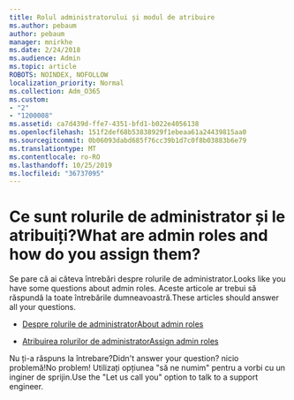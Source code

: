 ```yaml
---
title: Rolul administratorului și modul de atribuire
ms.author: pebaum
author: pebaum
manager: mnirkhe
ms.date: 2/24/2018
ms.audience: Admin
ms.topic: article
ROBOTS: NOINDEX, NOFOLLOW
localization_priority: Normal
ms.collection: Adm_O365
ms.custom:
- "2"
- "1200008"
ms.assetid: ca7d439d-ffe7-4351-bfd1-b022e4056138
ms.openlocfilehash: 151f2def68b53838929f1ebeaa61a24439815aa0
ms.sourcegitcommit: 0b06093dabd685f76cc39b1d7c0f8b03883b6e79
ms.translationtype: MT
ms.contentlocale: ro-RO
ms.lasthandoff: 10/25/2019
ms.locfileid: "36737095"
---
```

# <a name="what-are-admin-roles-and-how-do-you-assign-them"></a><span data-ttu-id="92b24-102">Ce sunt rolurile de administrator și le atribuiți?</span><span class="sxs-lookup"><span data-stu-id="92b24-102">What are admin roles and how do you assign them?</span></span>

<span data-ttu-id="92b24-103">Se pare că ai câteva întrebări despre rolurile de administrator.</span><span class="sxs-lookup"><span data-stu-id="92b24-103">Looks like you have some questions about admin roles.</span></span> <span data-ttu-id="92b24-104">Aceste articole ar trebui să răspundă la toate întrebările dumneavoastră.</span><span class="sxs-lookup"><span data-stu-id="92b24-104">These articles should answer all your questions.</span></span>
  
- [<span data-ttu-id="92b24-105">Despre rolurile de administrator</span><span class="sxs-lookup"><span data-stu-id="92b24-105">About admin roles</span></span>](https://docs.microsoft.com/office365/admin/add-users/about-admin-roles)

- [<span data-ttu-id="92b24-106">Atribuirea rolurilor de administrator</span><span class="sxs-lookup"><span data-stu-id="92b24-106">Assign admin roles</span></span>](https://docs.microsoft.com/office365/admin/add-users/assign-admin-roles)

<span data-ttu-id="92b24-107">Nu ți-a răspuns la întrebare?</span><span class="sxs-lookup"><span data-stu-id="92b24-107">Didn't answer your question?</span></span> <span data-ttu-id="92b24-108">nicio problemă!</span><span class="sxs-lookup"><span data-stu-id="92b24-108">No problem!</span></span> <span data-ttu-id="92b24-109">Utilizați opțiunea "să ne numim" pentru a vorbi cu un inginer de sprijin.</span><span class="sxs-lookup"><span data-stu-id="92b24-109">Use the "Let us call you" option to talk to a support engineer.</span></span>
  